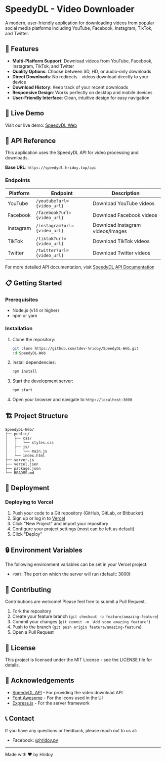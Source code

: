 # SpeedyDL - Video Downloader

A modern, user-friendly application for downloading videos from popular social media platforms including YouTube, Facebook, Instagram, TikTok, and Twitter.

## 🌟 Features

- **Multi-Platform Support**: Download videos from YouTube, Facebook, Instagram, TikTok, and Twitter
- **Quality Options**: Choose between SD, HD, or audio-only downloads
- **Direct Downloads**: No redirects - videos download directly to your device
- **Download History**: Keep track of your recent downloads
- **Responsive Design**: Works perfectly on desktop and mobile devices
- **User-Friendly Interface**: Clean, intuitive design for easy navigation

## 🚀 Live Demo

Visit our live demo: [SpeedyDL Web](https://speedy-dl-web.vercel.app/)

## 🔧 API Reference

This application uses the SpeedyDL API for video processing and downloads.

**Base URL**: `https://speedydl.hridoy.top/api`

### Endpoints

| Platform  | Endpoint                              | Description                       |
|-----------|--------------------------------------|-----------------------------------|
| YouTube   | `/youtube?url={video_url}`          | Download YouTube videos          |
| Facebook  | `/facebook?url={video_url}`         | Download Facebook videos         |
| Instagram | `/instagram?url={video_url}`        | Download Instagram videos/images |
| TikTok    | `/tiktok?url={video_url}`           | Download TikTok videos           |
| Twitter   | `/twitter?url={video_url}`          | Download Twitter videos          |

For more detailed API documentation, visit [SpeedyDL API Documentation](https://speedydl.hridoy.top/)

## 📋 Getting Started

### Prerequisites

- Node.js (v14 or higher)
- npm or yarn

### Installation

1. Clone the repository:

   ```sh
   git clone https://github.com/1dev-hridoy/SpeedyDL-Web.git
   cd SpeedyDL-Web
   ```

2. Install dependencies:

   ```sh
   npm install
   ```

3. Start the development server:

   ```sh
   npm start
   ```

4. Open your browser and navigate to `http://localhost:3000`

## 🏗️ Project Structure

```
SpeedyDL-Web/
├── public/
│   ├── css/
│   │   └── styles.css
│   ├── js/
│   │   └── main.js
│   └── index.html
├── server.js
├── vercel.json
├── package.json
└── README.md
```

## 🚢 Deployment

### Deploying to Vercel

1. Push your code to a Git repository (GitHub, GitLab, or Bitbucket)
2. Sign up or log in to [Vercel](https://vercel.com)
3. Click "New Project" and import your repository
4. Configure your project settings (most can be left as default)
5. Click "Deploy"

## 🔒 Environment Variables

The following environment variables can be set in your Vercel project:

- `PORT`: The port on which the server will run (default: 3000)

## 🤝 Contributing

Contributions are welcome! Please feel free to submit a Pull Request.

1. Fork the repository
2. Create your feature branch (`git checkout -b feature/amazing-feature`)
3. Commit your changes (`git commit -m 'Add some amazing feature'`)
4. Push to the branch (`git push origin feature/amazing-feature`)
5. Open a Pull Request

## 📝 License

This project is licensed under the MIT License - see the LICENSE file for details.

## 🙏 Acknowledgements

- [SpeedyDL API](https://speedydl.hridoy.top/) - For providing the video download API
- [Font Awesome](https://fontawesome.com/) - For the icons used in the UI
- [Express.js](https://expressjs.com/) - For the server framework

## 📞 Contact

If you have any questions or feedback, please reach out to us at:

- Facebook: [@hridoy.py](https://facebook.com/hidoy.py)

---

Made with ❤️ by Hridoy

